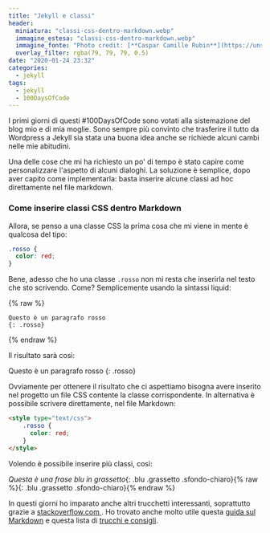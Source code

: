 ```yaml
---
title: "Jekyll e classi"
header:
  miniatura: "classi-css-dentro-markdown.webp"
  immagine_estesa: "classi-css-dentro-markdown.webp"
  immagine_fonte: "Photo credit: [**Caspar Camille Rubin**](https://unsplash.com/@casparrubin)"
  overlay_filter: rgba(79, 79, 79, 0.5)
date: "2020-01-24 23:32"
categories:
  - jekyll
tags:
  - jekyll
  - 100DaysOfCode
---
```


I primi giorni di questi #100DaysOfCode sono votati alla sistemazione del blog mio e di mia moglie. Sono sempre più convinto che trasferire il tutto da Wordpress a Jekyll sia stata una buona idea anche se richiede alcuni cambi nelle mie abitudini.

Una delle cose che mi ha richiesto un po' di tempo è stato capire come personalizzare l'aspetto di alcuni dialoghi. La soluzione è semplice, dopo aver capito come implementarla: basta inserire alcune classi ad hoc direttamente nel file markdown.

### Come inserire classi CSS dentro Markdown

<style type="text/css">
  .rosso {
    color: red;
  }

  .blu {
    color: blue;
  }

  .grassetto {
    font-weight: bold;
  }

  .sfondo-chiaro {
    background-color: #c2c9d4
  }
</style>

Allora, se penso a una classe CSS la prima cosa che mi viene in mente è qualcosa del tipo:

~~~css
.rosso {
  color: red;
}
~~~

Bene, adesso che ho una classe `.rosso` non mi resta che inserirla nel testo che sto scrivendo. Come? Semplicemente usando la sintassi liquid:

{% raw %}
~~~
Questo è un paragrafo rosso
{: .rosso}
~~~
{% endraw %}

Il risultato sarà così:

Questo è un paragrafo rosso
{: .rosso}

Ovviamente per ottenere il risultato che ci aspettiamo bisogna avere inserito nel progetto un file CSS contente la classe corrispondente. In alternativa è possibile scrivere direttamente, nel file Markdown:

~~~html
<style type="text/css">
    .rosso {
      color: red;
    }
</style>
~~~

Volendo è possibile inserire più classi, così:

_Questa è una frase blu in grassetto_{: .blu .grassetto .sfondo-chiaro}{% raw %}{: .blu .grassetto .sfondo-chiaro}{% endraw %}

In questi giorni ho imparato anche altri trucchetti interessanti, soprattutto grazie a [stackoverflow.com ](https://stackoverflow.com/). Ho trovato anche molto utile questa [guida sul Markdown](https://about.gitlab.com/handbook/engineering/technical-writing/markdown-guide/) e questa lista di [trucchi e consigli](https://about.gitlab.com/blog/2016/07/19/markdown-kramdown-tips-and-tricks/).
